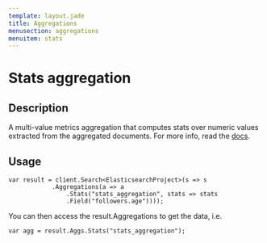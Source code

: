 ```yaml
---
template: layout.jade
title: Aggregations
menusection: aggregations
menuitem: stats
---
```



# Stats aggregation

## Description

A multi-value metrics aggregation that computes stats over numeric values extracted from the aggregated documents. For more info, read the [docs](http://www.elasticsearch.org/guide/en/elasticsearch/reference/current/search-aggregations-metrics-stats-aggregation.html).

## Usage

	var result = client.Search<ElasticsearchProject>(s => s
				.Aggregations(a => a
					.Stats("stats_aggregation", stats => stats
					.Field("followers.age"))));

You can then access the result.Aggregations to get the data, i.e.

	var agg = result.Aggs.Stats("stats_aggregation");
